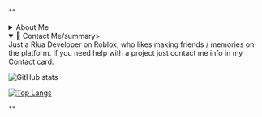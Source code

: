 **

<details><summary>About Me</summary>
<p>

#### Basic Info

    ```ruby
      => "Hello World"
    ```

</p>
</details>

<details open>
<summary>📨 Contact Me/summary>
<br>
 Just a Rlua Developer on Roblox, who likes making friends / memories on the platform. If you need help with a project just contact me info in my Contact card.
</details>

![GitHub stats](https://github-readme-stats.vercel.app/api?username=AuthZero&show_icons=true&theme=synthwave)

[![Top Langs](https://github-readme-stats.vercel.app/api/top-langs/?username=AuthZero&theme=synthwave)](https://github.com/anuraghazra/github-readme-stats)


**
